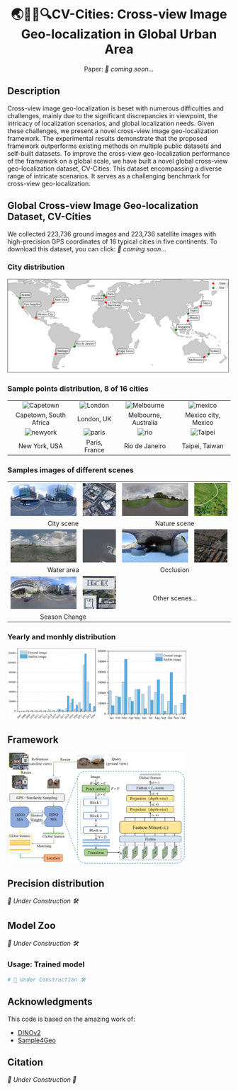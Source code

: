 <div style="text-align: center">

# 🌏🚶‍♂️🔍CV-Cities: Cross-view Image Geo-localization in Global Urban Area

Paper: _🚧 coming soon..._

</div>

## Description

Cross-view image geo-localization is beset with numerous difficulties and challenges, mainly due to the significant discrepancies in viewpoint, the intricacy of localization scenarios, and global localization needs. Given these challenges, we present a novel cross-view image geo-localization framework. The experimental results demonstrate that the proposed framework outperforms existing methods on multiple public datasets and self-built datasets. 
To improve the cross-view geo-localization performance of the framework on a global scale, we have built a novel global cross-view geo-localization dataset, CV-Cities. This dataset encompassing a diverse range of intricate scenarios. It serves as a challenging benchmark for cross-view geo-localization.

## Global Cross-view Image Geo-localization Dataset, CV-Cities
We collected 223,736 ground images and 223,736 satellite images with high-precision GPS coordinates of 16 typical cities in five continents. 
To download this dataset, you can click: _🚧 coming soon..._

### City distribution

<td style="text-align: center"><img src="/figures/distribution_map_of_cities.png" alt="Capetown" width="500"></td>

### Sample points distribution, 8 of 16 cities
<table style="text-align: center">
<tr>
<td style="text-align: center"><img src="/figures/capetown.png" alt="Capetown" width="100"></td>
<td style="text-align: center"><img src="/figures/london.png" alt="London" width="100"></td>
<td style="text-align: center"><img src="/figures/melbourne.png" alt="Melbourne" width="100"></td>
<td style="text-align: center"><img src="/figures/mexico.png" alt="mexico" width="100"></td>
</tr>
<tr>
<td style="text-align: center">Capetown, South Africa</td>
<td style="text-align: center">London, UK</td>
<td style="text-align: center">Melbourne, Australia</td>
<td style="text-align: center">Mexico city, Mexico</td>
</tr>
<tr>
<td style="text-align: center"><img src="/figures/newyork.png" alt="newyork" width="100"></td>
<td style="text-align: center"><img src="/figures/paris.png" alt="paris" width="100"></td>
<td style="text-align: center"><img src="/figures/rio.png" alt="rio" width="100"></td>
<td style="text-align: center"><img src="/figures/taipei.png" alt="Taipei" width="100"></td>
</tr>
<tr>
<td style="text-align: center">New York, USA</td>
<td style="text-align: center">Paris, France</td>
<td style="text-align: center">Rio de Janeiro</td>
<td style="text-align: center">Taipei, Taiwan</td>
</tr>
</table>

### Samples images of different scenes
<table>
<tr>
<td style="text-align: center"><img src="/figures/figure2-1-1.jpg" width="150"></td>
<td style="text-align: center"><img src="/figures/figure2-1-2.jpg" width="75"></td>
<td style="text-align: center"><img src="/figures/figure2-1-3.jpg" width="150"></td>
<td style="text-align: center"><img src="/figures/figure2-1-4.jpg" width="75"></td>
</tr>
<tr>
<td style="text-align: center" colspan="2">City scene</td>
<td style="text-align: center" colspan="2">Nature scene</td>
</tr>
<tr>
<td style="text-align: center"><img src="/figures/figure2-2-1.jpg" width="150"></td>
<td style="text-align: center"><img src="/figures/figure2-2-2.jpg" width="75"></td>
<td style="text-align: center"><img src="/figures/figure2-2-3.jpg" width="150"></td>
<td style="text-align: center"><img src="/figures/figure2-2-4.jpg" width="75"></td>
</tr>
<tr>
<td style="text-align: center" colspan="2">Water area</td>
<td style="text-align: center" colspan="2">Occlusion</td>
</tr>
<tr>
<td style="text-align: center"><img src="/figures/figure9-2-1.jpg" width="150"></td>
<td style="text-align: center"><img src="/figures/figure9-2-2.jpg" width="75"></td>
<td style="text-align: center" rowspan="2" colspan="2">Other scenes...</td>
</tr>
<tr>
<td style="text-align: center" colspan="2">Season Change</td>
</tr>
</table>


### Yearly and monhly distribution
<td style="text-align: center"><img src="/figures/figure3a.png" alt="Capetown" width="200"></td>
<td style="text-align: center"><img src="/figures/figure3b.png" alt="London" width="200"></td>

## Framework
<td style="text-align: center"><img src="/figures/figure4.png" alt="Capetown" width="400"></td>

## Precision distribution
_🚧 Under Construction 🛠️_

## Model Zoo
_🚧 Under Construction 🛠️_

### Usage: Trained model
```python
# 🚧 Under Construction 🛠
```

## Acknowledgments
This code is based on the amazing work of:
 - [DINOv2](https://github.com/facebookresearch/dinov2)
 - [Sample4Geo](https://github.com/Skyy93/Sample4Geo)

## Citation
_🚧 Under Construction 🔨_

